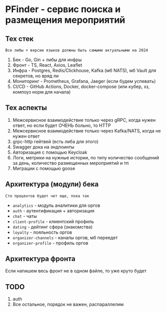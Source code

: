 # PFinder - сервис поиска и размещения мероприятий

## Тех стек
`Все либы + версии языков должны быть самыми актуальными на 2024`
1. Бек - Go, Gin + либы для инфры
2. Фронт - TS, React, Axios, Leaflet
3. Инфра - Postgres, Redis/Clickhouse, Kafka (мб NATS), мб Vault для секретов, но вряд ли
4. Мониторинг - Prometheus, Grafana, Jaeger (если будем успевать)
5. CI/CD - GitHub Actions, Docker, docker-compose (или кубер, хз, компоуз норм для начала)

## Тех аспекты
1. Межсервисное взаимодействие только через gRPC, когда нужен ответ, но если будет ОЧЕНЬ больно, то HTTP
2. Межсервисное взаимодействие только через Kafka/NATS, когда не нужен ответ
3. grpc-http гейтвей (есть либа для этого)
4. Swagger дока на эндпоинты
5. Авторизация с помощью Keycloak
6. Логи, метрики на нужные истории, по типу количество сообщений за день, количество размещенных мероприятий и тп
7. Миграции с помощью goose

## Архитектура (модули) бека
`Сто процентов будет чет еще, пока так`
- `analytics` - модуль аналитики для оргов
- `auth` - аутентификация + авторизация
- `chat` - чаты
- `client-profile` - клиентский профиль
- `dating` - дейтинг сфера (знакомства)
- `loyalty` - лояльность оргов
- `organizer-channels` - каналы оргов, мб переедет
- `organizer-profile` - профиль оргов

## Архитектура фронта
Если напишем весь фронт не в одном файле, то уже круто будет

## TODO
1. auth
2. Все остальное, порядок не важен, распараллелим